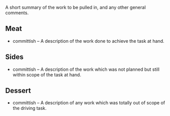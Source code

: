 A short summary of the work to be pulled in, and any other general comments.

Meat
---
- committish – A description of the work done to achieve the task at hand.

Sides
---
- committish – A description of the work which was not planned but still within scope of the task at hand.

Dessert
---
- committish – A description of any work which was totally out of scope of the driving task.
